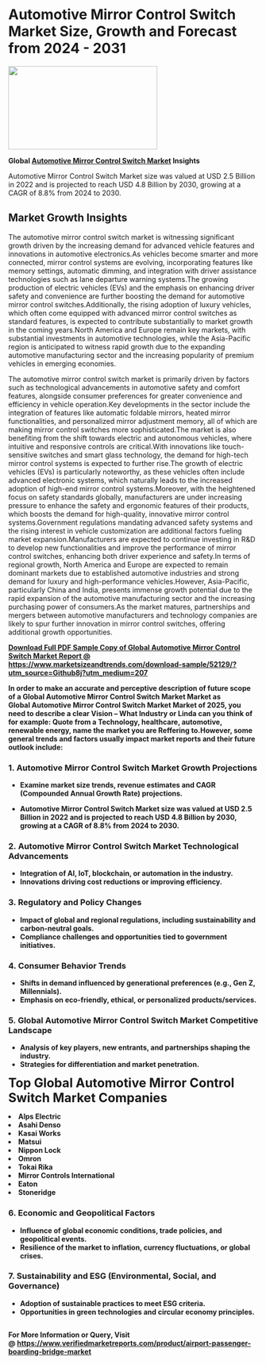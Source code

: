 <H1>Automotive Mirror Control Switch Market Size, Growth and Forecast from 2024 - 2031</H1><img class="aligncenter size-medium wp-image-584254" src="https://thirdeyenews.in/wp-content/uploads/2024/09/Global-Market-Research-300x168.jpeg" alt="" width="300" height="168" /><p><strong>Global&nbsp;<a href="https://www.marketsizeandtrends.com/download-sample/52129/?utm_source=Github8j?utm_medium=207">Automotive Mirror Control Switch Market</a> Insights</strong></p><p>Automotive Mirror Control Switch Market size was valued at USD 2.5 Billion in 2022 and is projected to reach USD 4.8 Billion by 2030, growing at a CAGR of 8.8% from 2024 to 2030.</p><p><h2>Market Growth Insights</h2> <p>The automotive mirror control switch market is witnessing significant growth driven by the increasing demand for advanced vehicle features and innovations in automotive electronics.As vehicles become smarter and more connected, mirror control systems are evolving, incorporating features like memory settings, automatic dimming, and integration with driver assistance technologies such as lane departure warning systems.The growing production of electric vehicles (EVs) and the emphasis on enhancing driver safety and convenience are further boosting the demand for automotive mirror control switches.Additionally, the rising adoption of luxury vehicles, which often come equipped with advanced mirror control switches as standard features, is expected to contribute substantially to market growth in the coming years.North America and Europe remain key markets, with substantial investments in automotive technologies, while the Asia-Pacific region is anticipated to witness rapid growth due to the expanding automotive manufacturing sector and the increasing popularity of premium vehicles in emerging economies.</p> <p><strong><a href="download-sample-link"></a></strong></p> <p>The automotive mirror control switch market is primarily driven by factors such as technological advancements in automotive safety and comfort features, alongside consumer preferences for greater convenience and efficiency in vehicle operation.Key developments in the sector include the integration of features like automatic foldable mirrors, heated mirror functionalities, and personalized mirror adjustment memory, all of which are making mirror control switches more sophisticated.The market is also benefiting from the shift towards electric and autonomous vehicles, where intuitive and responsive controls are critical.With innovations like touch-sensitive switches and smart glass technology, the demand for high-tech mirror control systems is expected to further rise.The growth of electric vehicles (EVs) is particularly noteworthy, as these vehicles often include advanced electronic systems, which naturally leads to the increased adoption of high-end mirror control systems.Moreover, with the heightened focus on safety standards globally, manufacturers are under increasing pressure to enhance the safety and ergonomic features of their products, which boosts the demand for high-quality, innovative mirror control systems.Government regulations mandating advanced safety systems and the rising interest in vehicle customization are additional factors fueling market expansion.Manufacturers are expected to continue investing in R&D to develop new functionalities and improve the performance of mirror control switches, enhancing both driver experience and safety.In terms of regional growth, North America and Europe are expected to remain dominant markets due to established automotive industries and strong demand for luxury and high-performance vehicles.However, Asia-Pacific, particularly China and India, presents immense growth potential due to the rapid expansion of the automotive manufacturing sector and the increasing purchasing power of consumers.As the market matures, partnerships and mergers between automotive manufacturers and technology companies are likely to spur further innovation in mirror control switches, offering additional growth opportunities.</p> <p><strong><a href="get-more-link"></p><p><span class=""><strong>Download Full PDF Sample Copy of Global Automotive Mirror Control Switch Market Report</strong> @ <a href="https://www.marketsizeandtrends.com/download-sample/52129/?utm_source=Github8j?utm_medium=207" target="_blank">https://www.marketsizeandtrends.com/download-sample/52129/?utm_source=Github8j?utm_medium=207</a></span></p><p>In order to make an accurate and perceptive description of future scope of a Global&nbsp;Automotive Mirror Control Switch Market Market as Global&nbsp;Automotive Mirror Control Switch Market Market of 2025, you need to describe a clear Vision &ndash; What Industry or Linda can you think of for example: Quote from a Technology, healthcare, automotive, renewable energy, name the market you are Reffering to.However, some general trends and factors usually impact market reports and their future outlook include:</p><h3>1.&nbsp;<strong>Automotive Mirror Control Switch Market Growth Projections</strong></h3><ul><li>Examine market size trends, revenue estimates and CAGR (Compounded Annual Growth Rate) projections.</li><li><p>Automotive Mirror Control Switch Market size was valued at USD 2.5 Billion in 2022 and is projected to reach USD 4.8 Billion by 2030, growing at a CAGR of 8.8% from 2024 to 2030.</p></li></ul><h3>2.&nbsp;<strong>Automotive Mirror Control Switch Market Technological Advancements</strong></h3><ul><li>Integration of AI, IoT, blockchain, or automation in the industry.</li><li>Innovations driving cost reductions or improving efficiency.</li></ul><h3>3.&nbsp;<strong>Regulatory and Policy Changes</strong></h3><ul><li>Impact of global and regional regulations, including sustainability and carbon-neutral goals.</li><li>Compliance challenges and opportunities tied to government initiatives.</li></ul><h3>4.&nbsp;<strong>Consumer Behavior Trends</strong></h3><ul><li>Shifts in demand influenced by generational preferences (e.g., Gen Z, Millennials).</li><li>Emphasis on eco-friendly, ethical, or personalized products/services.</li></ul><h3>5.&nbsp;<strong>Global Automotive Mirror Control Switch Market Competitive Landscape</strong></h3><ul><li>Analysis of key players, new entrants, and partnerships shaping the industry.</li><li>Strategies for differentiation and market penetration.</li></ul><p data-pm-slice="1 1 []"><span style="color: inherit; font-family: inherit; font-size: 25px;">Top Global Automotive Mirror Control Switch Market Companies</span></p><div class="" data-test-id=""><p><li>Alps Electric</li><li> Asahi Denso</li><li> Kasai Works</li><li> Matsui</li><li> Nippon Lock</li><li> Omron</li><li> Tokai Rika</li><li> Mirror Controls International</li><li> Eaton</li><li> Stoneridge</li></p></div><h3>6.&nbsp;<strong>Economic and Geopolitical Factors</strong></h3><ul><li>Influence of global economic conditions, trade policies, and geopolitical events.</li><li>Resilience of the market to inflation, currency fluctuations, or global crises.</li></ul><h3>7.&nbsp;<strong>Sustainability and ESG (Environmental, Social, and Governance)</strong></h3><ul><li>Adoption of sustainable practices to meet ESG criteria.</li><li>Opportunities in green technologies and circular economy principles.</li></ul><h2><strong style="font-size: 14px;">For More Information or Query, Visit @&nbsp;</strong><a style="background-color: #ffffff; font-size: 14px;" href="https://www.marketsizeandtrends.com/report/automotive-mirror-control-switch-market/" target="_blank">https://www.verifiedmarketreports.com/product/airport-passenger-boarding-bridge-market</a></h2>